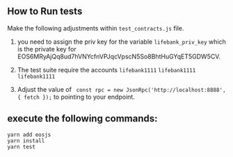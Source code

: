 ## How to Run tests
Make the following adjustments within `test_contracts.js` file.

1) you need to assign the priv key for the variable ```lifebank_priv_key``` which is the private
key for EOS6MRyAjQq8ud7hVNYcfnVPJqcVpscN5So8BhtHuGYqET5GDW5CV.

2) The test suite require the accounts `lifebank1111` `lifebank1111` `lifebank1111`

3) Adjust the value of ``` const rpc = new JsonRpc('http://localhost:8888', { fetch });``` to pointing to your endpoint.
 
## execute the following commands: 
 ```
 yarn add eosjs
 yarn install
 yarn test
```

